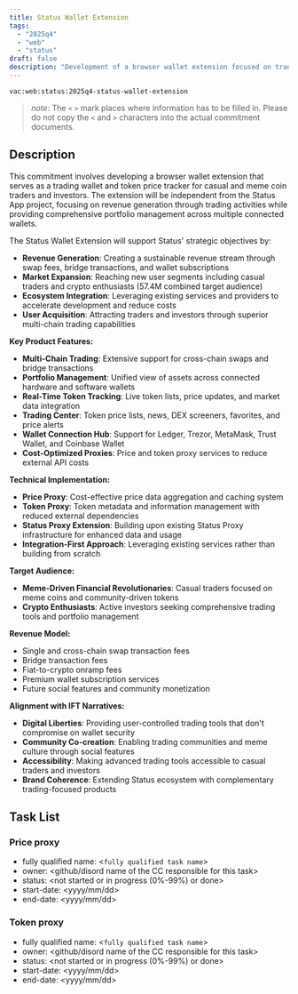 ```yaml
---
title: Status Wallet Extension
tags:
  - "2025q4"
  - "web"
  - "status"
draft: false
description: "Development of a browser wallet extension focused on trading and investor utility, featuring multi-chain swaps, portfolio management, and real-time token tracking with cost-optimized proxy services."
---
```


`vac:web:status:2025q4-status-wallet-extension`

> *note*: The `<` `>` mark places where information has to be filled in. Please do not copy the `<` and `>` characters into the actual commitment documents.
## Description

This commitment involves developing a browser wallet extension that serves as a trading wallet and token price tracker for casual and meme coin traders and investors. The extension will be independent from the Status App project, focusing on revenue generation through trading activities while providing comprehensive portfolio management across multiple connected wallets.

The Status Wallet Extension will support Status' strategic objectives by:
- **Revenue Generation**: Creating a sustainable revenue stream through swap fees, bridge transactions, and wallet subscriptions
- **Market Expansion**: Reaching new user segments including casual traders and crypto enthusiasts (57.4M combined target audience)
- **Ecosystem Integration**: Leveraging existing services and providers to accelerate development and reduce costs
- **User Acquisition**: Attracting traders and investors through superior multi-chain trading capabilities

**Key Product Features:**
- **Multi-Chain Trading**: Extensive support for cross-chain swaps and bridge transactions
- **Portfolio Management**: Unified view of assets across connected hardware and software wallets
- **Real-Time Token Tracking**: Live token lists, price updates, and market data integration
- **Trading Center**: Token price lists, news, DEX screeners, favorites, and price alerts
- **Wallet Connection Hub**: Support for Ledger, Trezor, MetaMask, Trust Wallet, and Coinbase Wallet
- **Cost-Optimized Proxies**: Price and token proxy services to reduce external API costs

**Technical Implementation:**
- **Price Proxy**: Cost-effective price data aggregation and caching system
- **Token Proxy**: Token metadata and information management with reduced external dependencies
- **Status Proxy Extension**: Building upon existing Status Proxy infrastructure for enhanced data and usage
- **Integration-First Approach**: Leveraging existing services rather than building from scratch

**Target Audience:**
- **Meme-Driven Financial Revolutionaries**: Casual traders focused on meme coins and community-driven tokens
- **Crypto Enthusiasts**: Active investors seeking comprehensive trading tools and portfolio management

**Revenue Model:**
- Single and cross-chain swap transaction fees
- Bridge transaction fees
- Fiat-to-crypto onramp fees
- Premium wallet subscription services
- Future social features and community monetization

**Alignment with IFT Narratives:**
- **Digital Liberties**: Providing user-controlled trading tools that don't compromise on wallet security
- **Community Co-creation**: Enabling trading communities and meme culture through social features
- **Accessibility**: Making advanced trading tools accessible to casual traders and investors
- **Brand Coherence**: Extending Status ecosystem with complementary trading-focused products


## Task List

### Price proxy

* fully qualified name: <`fully qualified task name`>
* owner: <github/disord name of the CC responsible for this task>
* status: <not started or in progress (0%-99%) or done>
* start-date: <yyyy/mm/dd>
* end-date: <yyyy/mm/dd>


### Token proxy

* fully qualified name: <`fully qualified task name`>
* owner: <github/disord name of the CC responsible for this task>
* status: <not started or in progress (0%-99%) or done>
* start-date: <yyyy/mm/dd>
* end-date: <yyyy/mm/dd>

